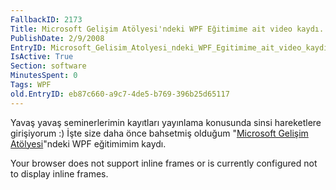 ```yaml
---
FallbackID: 2173
Title: Microsoft Gelişim Atölyesi'ndeki WPF Eğitimime ait video kaydı.
PublishDate: 2/9/2008
EntryID: Microsoft_Gelisim_Atolyesi_ndeki_WPF_Egitimime_ait_video_kaydi
IsActive: True
Section: software
MinutesSpent: 0
Tags: WPF
old.EntryID: eb87c660-a9c7-4de5-b769-396b25d65117
---
```

Yavaş yavaş seminerlerimin kayıtları yayınlama konusunda sinsi
hareketlere girişiyorum :) İşte size daha önce bahsetmiş olduğum
"[Microsoft Gelişim
Atölyesi](http://daron.yondem.com/tr/post/e93f8eff-7af9-4ce1-ae16-a4b8f42a1ec2)"ndeki
WPF eğitimimim kaydı.

Your browser does not support inline frames or is currently configured
not to display inline frames.


